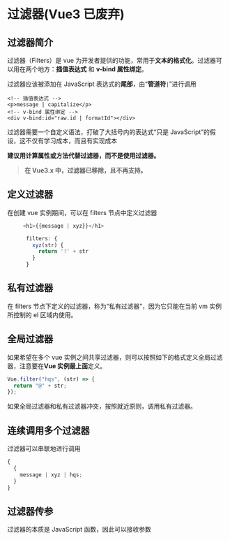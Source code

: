 # 过滤器(Vue3 已废弃)

## 过滤器简介

过滤器（Filters）是 vue 为开发者提供的功能，常用于**文本的格式化**。过滤器可以用在两个地方：**插值表达式** 和 **v-bind 属性绑定**。

过滤器应该被添加在 JavaScript 表达式的**尾部**，由“**管道符**`|`”进行调用

```vue
<!-- 插值表达式 -->
<p>message | capitalize</p>
<!-- v-bind 属性绑定 -->
<div v-bind:id="raw.id | formatId"></div>
```

过滤器需要一个自定义语法，打破了大括号内的表达式“只是 JavaScript”的假设，这不仅有学习成本，而且有实现成本

**建议用计算属性或方法代替过滤器，而不是使用过滤器。**

> **在 Vue3.x 中，过滤器已移除，且不再支持。**

## 定义过滤器

在创建 vue 实例期间，可以在 filters 节点中定义过滤器

```js
     <h1>{{message | xyz}}</h1>

      filters: {
        xyz(str) {
          return '!' + str
        }
      }
```

## 私有过滤器

在 filters 节点下定义的过滤器，称为“私有过滤器”，因为它只能在当前 vm 实例所控制的 el 区域内使用。

## 全局过滤器

如果希望在多个 vue 实例之间共享过滤器，则可以按照如下的格式定义全局过滤器，注意要在**Vue 实例最上面**定义。

```js
Vue.filter("hqs", (str) => {
  return "@" + str;
});
```

如果全局过滤器和私有过滤器冲突，按照就近原则，调用私有过滤器。

## 连续调用多个过滤器

过滤器可以串联地进行调用

```js
{
  {
    message | xyz | hqs;
  }
}
```

## 过滤器传参

过滤器的本质是 JavaScript 函数，因此可以接收参数
